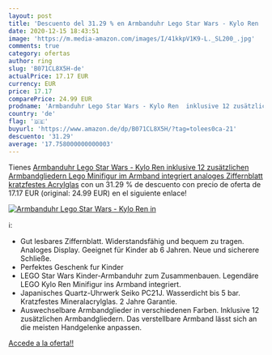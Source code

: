 ```yaml
---
layout: post
title: 'Descuento del 31.29 % en Armbanduhr Lego Star Wars - Kylo Ren  in'
date: 2020-12-15 18:43:51
image: 'https://m.media-amazon.com/images/I/41kkpV1K9-L._SL200_.jpg'
comments: true
category: ofertas
author: ring
slug: 'B071CL8X5H-de'
actualPrice: 17.17 EUR
currency: EUR
price: 17.17
comparePrice: 24.99 EUR
prodname: 'Armbanduhr Lego Star Wars - Kylo Ren  inklusive 12 zusätzlichen Armbandgliedern  Lego Minifigur im Armband integriert  analoges Ziffernblatt  kratzfestes Acrylglas'
country: 'de'
flag: '🇩🇪'
buyurl: 'https://www.amazon.de/dp/B071CL8X5H/?tag=tolees0ca-21'
descuento: '31.29'
average: '17.758000000000003'
---
```


Tienes [Armbanduhr Lego Star Wars - Kylo Ren  inklusive 12 zusätzlichen Armbandgliedern  Lego Minifigur im Armband integriert  analoges Ziffernblatt  kratzfestes Acrylglas](https://www.amazon.de/dp/B071CL8X5H/?tag=tolees0ca-21) con un 31.29 % de descuento con precio de oferta de 17.17 EUR (original: 24.99 EUR) en el siguiente enlace!

[![Armbanduhr Lego Star Wars - Kylo Ren  in](https://m.media-amazon.com/images/I/41kkpV1K9-L._SL200_.jpg)](https://www.amazon.de/dp/B071CL8X5H/?tag=tolees0ca-21)

ℹ️:

- Gut lesbares Ziffernblatt. Widerstandsfähig und bequem zu tragen. Analoges Display. Geeignet für Kinder ab 6 Jahren. Neue und sicherere Schließe.
- Perfektes Geschenk fur Kinder
- LEGO Star Wars Kinder-Armbanduhr zum Zusammenbauen. Legendäre LEGO Kylo Ren Minifigur ins Armband integriert.
- Japanisches Quartz-Uhrwerk Seiko PC21J. Wasserdicht bis 5 bar. Kratzfestes Mineralacrylglas. 2 Jahre Garantie.
- Auswechselbare Armbandglieder in verschiedenen Farben. Inklusive 12 zusätzlichen Armbandgliedern. Das verstellbare Armband lässt sich an die meisten Handgelenke anpassen.

[Accede a la oferta!!](https://www.amazon.de/dp/B071CL8X5H/?tag=tolees0ca-21)
